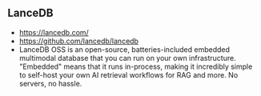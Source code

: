 ## LanceDB
- https://lancedb.com/
- https://github.com/lancedb/lancedb
- LanceDB OSS is an open-source, batteries-included embedded multimodal database that you can run on your own infrastructure. "Embedded" means that it runs in-process, making it incredibly simple to self-host your own AI retrieval workflows for RAG and more. No servers, no hassle.